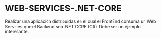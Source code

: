 # WEB-SERVICES-.NET-CORE
Realizar una aplicación distribuidas en el cual el FrontEnd consuma un Web Services que el Backend sea .NET CORE (C#). Debe ser un ejemplo interesante.
